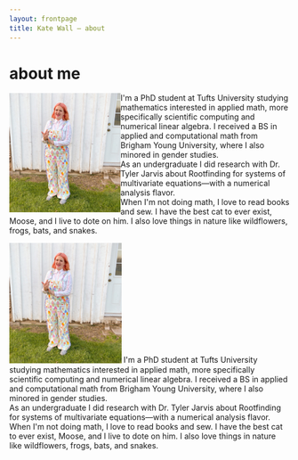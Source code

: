 ```yaml
---
layout: frontpage
title: Kate Wall — about
---
```

# about me

<img src="publpics/ice_cream.jpg" style="float:left;" width="200px"/>
I'm a PhD student at Tufts University studying mathematics interested in applied math, more specifically scientific computing and numerical linear algebra. I received a BS in applied and computational math from Brigham Young University, where I also minored in gender studies. <br>As an undergraduate I did research with Dr. Tyler Jarvis about Rootfinding for systems of multivariate equations—with a numerical analysis flavor. <br>When I'm not doing math, I love to read books and sew. I have the best cat to ever exist, Moose, and I live to dote on him. I also love things in nature like wildflowers, frogs, bats, and snakes.
<br clear="left"/>

<p> 
    <img src="publpics/ice_cream.jpg" style="width:40%" style="float:left;"/>
    I'm a PhD student at Tufts University studying mathematics interested in applied math, more specifically scientific computing and numerical linear algebra. I received a BS in applied and computational math from Brigham Young University, where I also minored in gender studies. <br>As an undergraduate I did research with Dr. Tyler Jarvis about Rootfinding for systems of multivariate equations—with a numerical analysis flavor. <br>When I'm not doing math, I love to read books and sew. I have the best cat to ever exist, Moose, and I live to dote on him. I also love things in nature like wildflowers, frogs, bats, and snakes.
</p>
